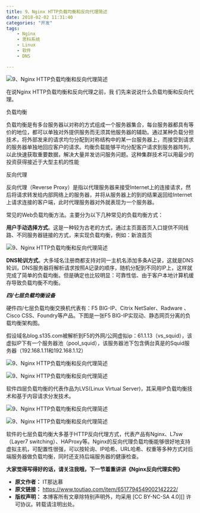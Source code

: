 ```yaml
---
title: 9、Nginx HTTP负载均衡和反向代理简述
date: 2018-02-02 11:31:40
categories: "开发"
tags:
	- Nginx
	- 思科系统
	- Linux
	- 软件
	- DNS

---
```



![9、Nginx HTTP负载均衡和反向代理简述][9_Nginx HTTP]

在说Nginx HTTP负载均衡和反向代理之前，我 们先来说说什么负载均衡和反向代理。


负载均衡

负载均衡是有多台服务器以对称的方式组成一个服务器集合，每台服务器都具有等价的地位，都可以单独对外提供服务而无须其他服务器的辅助。通过某种负载分担技术，将外部发来的请求均匀分配到对称结构中的某一台服务器上，而接受到请求的服务器单独地回应客户的请求。均衡负载能够平均分配客户请求到服务器阵列，以此快速获取重要数据，解决大量并发访问服务问题。这种集群技术可以用最少的投资获得接近于大型主机的性能

反向代理

反向代理（Reverse Proxy）是指以代理服务器来接受Internet上的连接请求，然后将请求转发给内部网络上的服务器，并将从服务器上的到的结果返回给Internet上请求连接的客户端，此时代理服务器对外就表现为一个服务器。

常见的Web负载均衡方法。主要分为以下几种常见的负载均衡方式：

**用户手动选择方式**。这是一种较为古老的方式，通过主页面首页入口提供不同线路、不同服务器链接的方式，来实现负载均衡，例如：新浪首页

![9、Nginx HTTP负载均衡和反向代理简述][9_Nginx HTTP 1]

**DNS轮训方式**。大多域名注册商都支持对同一主机名添加多条A记录，这就是DNS轮训，DNS服务器将解析请求按照A记录的顺序，随机分配到不同的IP上，这样就完成了简单的负载均衡。但是确定也比较明显：可靠性低、由于客户本地计算机缓存导致负载均衡不均衡。

***四/七层负载均衡设备***

硬件四/七层负载均衡交换机代表有：F5 BIG-IP、Citrix NetSaler、Radware 、Cisco CSS、Foundry等产品。下图是一张F5 BIG-IP实现动、静态网页分离的负载均衡架构图。

假设域名blog.s135.com被解析到F5的外网/公网虚拟ip：61.1.13（vs\_squid），该虚拟IP下有一个服务器池（pool\_squid），该服务器池下包含俩台真是的Squid服务器（192.168.1.11和192.168.1.12）

![9、Nginx HTTP负载均衡和反向代理简述][9_Nginx HTTP 2]

![9、Nginx HTTP负载均衡和反向代理简述][9_Nginx HTTP 3]

软件四层负载均衡的代表作品为LVS(Linux Virtual Server)，其采用IP负载均衡技术和基于内容请求分发技术。

![9、Nginx HTTP负载均衡和反向代理简述][9_Nginx HTTP 4]

![9、Nginx HTTP负载均衡和反向代理简述][9_Nginx HTTP 5]

软件的七层负载均衡大多基于HTTP反向代理方式，代表产品有Nginx、L7sw（Layer7 switching）、HAProxy等。Nginx的反向代理负载均衡能够很好地支持虚拟主机，可配置性很强，可以按轮询、IP哈希、URL哈希、权重等多种方式对后端服务器做负载均衡，同时还支持后端服务器的健康检查。

**大家觉得写得好的话，请关注我哦，下一节着重讲讲《Nginx反向代理实例》**


[9_Nginx HTTP]: /pro/os/crawler/26ZA-BFQV-NJFQ.jpg
[9_Nginx HTTP 1]: /pro/os/crawler/QY6R-VNZ3-UIAJ.jpg
[9_Nginx HTTP 2]: /pro/os/crawler/Q6B6-RYEY-VJMU.jpg
[9_Nginx HTTP 3]: /pro/os/crawler/A6FV-AEVZ-ZAQF.jpg
[9_Nginx HTTP 4]: /pro/os/crawler/6VVI-N27N-RARN.jpg
[9_Nginx HTTP 5]: /pro/os/crawler/VQUU-YUZM-3EU2.jpg
 *  **原文作者：** IT那达慕
 *  **原文链接：** https://www.toutiao.com/item/6517794549002142222/
 *  **版权声明：** 本博客所有文章除特别声明外，均采用 [CC BY-NC-SA 4.0][] 许可协议。转载请注明出处。